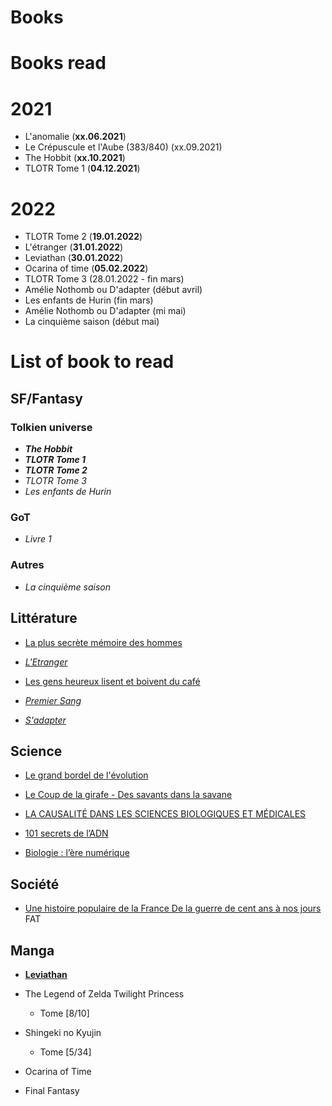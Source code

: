 # Books

# Books read

# 2021

* L'anomalie (**xx.06.2021**)
* Le Crépuscule et l'Aube (383/840) (xx.09.2021)
* The Hobbit (**xx.10.2021**)
* TLOTR Tome 1 (**04.12.2021**)

# 2022

* TLOTR Tome 2 (**19.01.2022**)
* L'étranger (**31.01.2022**)
* Leviathan (**30.01.2022**)
* Ocarina of time (**05.02.2022**)
* TLOTR Tome 3 (28.01.2022 - fin mars)
* Amélie Nothomb ou D'adapter (début avril)
* Les enfants de Hurin (fin mars)
* Amélie Nothomb ou D'adapter (mi mai)
* La cinquième saison (début mai)


# List of book to read

## SF/Fantasy

### Tolkien universe

* ***The Hobbit***
* ***TLOTR Tome 1***
* ***TLOTR Tome 2***
* *TLOTR Tome 3*
* *Les enfants de Hurin*

### GoT

* *Livre 1*

### Autres

* *La cinquième saison*

## Littérature

* [La plus secrète mémoire des hommes](https://www.leslibraires.fr/livre/18955840-la-plus-secrete-memoire-des-hommes-prix-goncou--mohamed-mbougar-sarr-philippe-rey)

* [*L'Etranger*](https://www.leslibraires.fr/livre/16677866-l-etranger-camus-albert-galimard)

* [Les gens heureux lisent et boivent du café](https://www.leslibraires.fr/livre/15651600-les-gens-heureux-lisent-et-boivent-du-cafe-agnes-martin-lugand-pocket)

* [*Premier Sang*](https://www.leslibraires.fr/livre/18933089-premier-sang-amelie-nothomb-albin-michel)

* [*S'adapter*](https://www.editions-stock.fr/livres/la-bleue/sadapter-9782234089549)

## Science

* [Le grand bordel de l'évolution](https://www.leslibraires.fr/livre/14562400-le-grand-bordel-de-l-evolution-la-science-impe--leo-grasset-flammarion)

* [Le Coup de la girafe - Des savants dans la savane](https://www.leslibraires.fr/livre/18642481-le-coup-de-la-girafe-des-savants-dans-la-savane-leo-grasset-points)

* [LA CAUSALITÉ DANS LES SCIENCES BIOLOGIQUES ET MÉDICALES](https://laboutique.edpsciences.fr/produit/994/9782759820467/la-causalite-dans-les-sciences-biologiques-et-medicales)

* [101 secrets de l’ADN](https://www.cnrseditions.fr/catalogue/biologie-et-sante/101-secrets-de-l-adn/)

* [Biologie : l’ère numérique](https://www.cnrseditions.fr/catalogue/biologie-et-sante/biologie-lere-numerique/)

## Société

* [Une histoire populaire de la France De la guerre de cent ans à nos jours](https://www.leslibraires.fr/livre/16287907-une-histoire-populaire-de-la-france-de-la-guer--gerard-noiriel-agone-editeur)
FAT

## Manga

* [**Leviathan**](https://www.manga-news.com/index.php/serie/Leviathan-Ki-oon)

* The Legend of Zelda Twilight Princess
  * Tome [8/10]

* Shingeki no Kyujin
  * Tome [5/34]

* Ocarina of Time

* Final Fantasy
